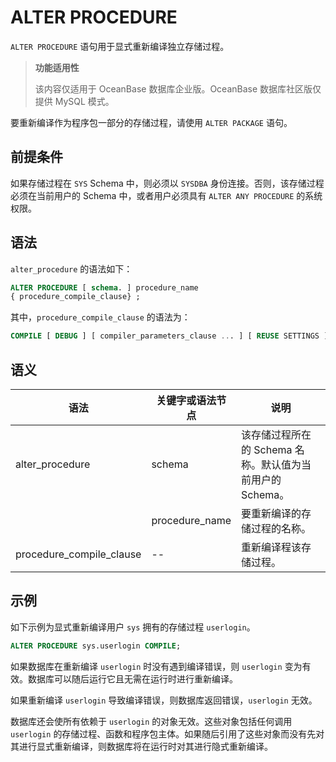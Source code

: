 ALTER PROCEDURE 
====================================

`ALTER PROCEDURE` 语句用于显式重新编译独立存储过程。

>**功能适用性**
>
>该内容仅适用于 OceanBase 数据库企业版。OceanBase 数据库社区版仅提供 MySQL 模式。

要重新编译作为程序包一部分的存储过程，请使用 `ALTER PACKAGE` 语句。

前提条件 
-------------------------

如果存储过程在 `SYS` Schema 中，则必须以 `SYSDBA` 身份连接。否则，该存储过程必须在当前用户的 Schema 中，或者用户必须具有 `ALTER ANY PROCEDURE` 的系统权限。

语法 
-----------------------

`alter_procedure` 的语法如下：

```sql
ALTER PROCEDURE [ schema. ] procedure_name
{ procedure_compile_clause} ;
```



其中，`procedure_compile_clause` 的语法为：

```sql
COMPILE [ DEBUG ] [ compiler_parameters_clause ... ] [ REUSE SETTINGS ]
```



语义 
-----------------------



|            语法            |    关键字或语法节点    |                  说明                  |
|--------------------------|----------------|--------------------------------------|
| alter_procedure          | schema         | 该存储过程所在的 Schema 名称。默认值为当前用户的 Schema。 |
|                          | procedure_name | 要重新编译的存储过程的名称。                       |
| procedure_compile_clause | --             | 重新编译程该存储过程。                          |



示例 
-----------------------

如下示例为显式重新编译用户 `sys` 拥有的存储过程 `userlogin`。

```sql
ALTER PROCEDURE sys.userlogin COMPILE;

```



如果数据库在重新编译 `userlogin` 时没有遇到编译错误，则 `userlogin` 变为有效。数据库可以随后运行它且无需在运行时进行重新编译。

如果重新编译 `userlogin` 导致编译错误，则数据库返回错误，`userlogin` 无效。

数据库还会使所有依赖于 `userlogin` 的对象无效。这些对象包括任何调用 `userlogin` 的存储过程、函数和程序包主体。如果随后引用了这些对象而没有先对其进行显式重新编译，则数据库将在运行时对其进行隐式重新编译。
